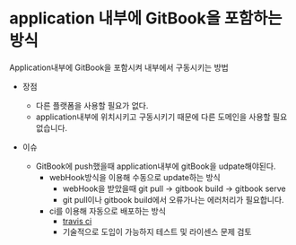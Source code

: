 # application 내부에 GitBook을 포함하는 방식

Application내부에 GitBook을 포함시켜 내부에서 구동시키는 방법

* 장점
    * 다른 플랫폼을 사용할 필요가 없다.
    * application내부에 위치시키고 구동시키기 때문에 다른 도메인을 사용할 필요없습니다.
    
* 이슈
    * GitBook에 push했을때 application내부에 gitBook을 udpate해야된다.
        * webHook방식을 이용해 수동으로 update하는 방식
            * webHook을 받았을때 git pull -> gitbook build -> gitbook serve
            * git pull이나 gitbook build에서 오류가나는 에러처리가 필요합니다.
        * ci를 이용해 자동으로 배포하는 방식
            * [travis ci](https://travis-ci.org/)
            * 기술적으로 도입이 가능하지 테스트 및 라이센스 문제 검토